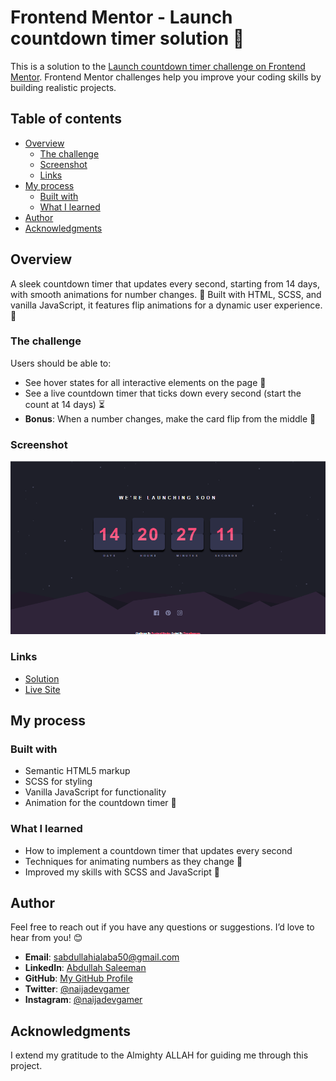 # Frontend Mentor - Launch countdown timer solution 🚀

This is a solution to the [Launch countdown timer challenge on Frontend Mentor](https://www.frontendmentor.io/challenges/launch-countdown-timer-N0XkGfyz-). Frontend Mentor challenges help you improve your coding skills by building realistic projects.

## Table of contents

- [Overview](#overview)
  - [The challenge](#the-challenge)
  - [Screenshot](#screenshot)
  - [Links](#links)
- [My process](#my-process)
  - [Built with](#built-with)
  - [What I learned](#what-i-learned)
- [Author](#author)
- [Acknowledgments](#acknowledgments)

## Overview

A sleek countdown timer that updates every second, starting from 14 days, with smooth animations for number changes. 🎉 Built with HTML, SCSS, and vanilla JavaScript, it features flip animations for a dynamic user experience. 🔄

### The challenge

Users should be able to:

- See hover states for all interactive elements on the page 🌟
- See a live countdown timer that ticks down every second (start the count at 14 days) ⏳
- **Bonus**: When a number changes, make the card flip from the middle 🔄

### Screenshot

![screenshot](./images/page.png)

### Links

- [Solution](https://github.com/naijadevgamer/launch-countdown-timer)
- [Live Site](https://naijadevgamer.github.io/launch-countdown-timer)

## My process

### Built with

- Semantic HTML5 markup
- SCSS for styling
- Vanilla JavaScript for functionality
- Animation for the countdown timer 🎨

### What I learned

- How to implement a countdown timer that updates every second
- Techniques for animating numbers as they change 🔄
- Improved my skills with SCSS and JavaScript 🎯

## Author

Feel free to reach out if you have any questions or suggestions. I’d love to hear from you! 😊

- **Email**: [sabdullahialaba50@gmail.com](mailto:sabdullahialaba50@gmail.com)
- **LinkedIn**: [Abdullah Saleeman](https://www.linkedin.com/in/abdullah-saleeman-360170243)
- **GitHub**: [My GitHub Profile](https://github.com/naijadevgamer)
- **Twitter**: [@naijadevgamer](https://www.twitter.com/naijadevgamer)
- **Instagram**: [@naijadevgamer](https://www.instagram.com/naijadevgamer)

## Acknowledgments

I extend my gratitude to the Almighty ALLAH for guiding me through this project.
